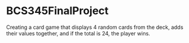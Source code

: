 # BCS345FinalProject
Creating a card game that displays 4 random cards from the deck, adds their values together, and if the total is 24, the player wins.
